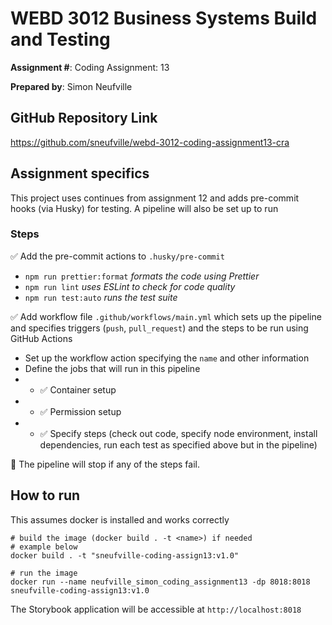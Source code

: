 # WEBD 3012 Business Systems Build and Testing
__Assignment #__: Coding Assignment: 13

__Prepared by__: Simon Neufville

## GitHub Repository Link
https://github.com/sneufville/webd-3012-coding-assignment13-cra

## Assignment specifics

This project uses continues from assignment 12 and adds pre-commit hooks (via Husky) for testing. A pipeline will also be set up to run

### Steps
✅ Add the pre-commit actions to `.husky/pre-commit`
* `npm run prettier:format` _formats the code using Prettier_
* `npm run lint` _uses ESLint to check for code quality_
* `npm run test:auto` _runs the test suite_

✅ Add workflow file `.github/workflows/main.yml` which sets up the pipeline and specifies triggers (`push`, `pull_request`) and the steps to be run using GitHub Actions
* Set up the workflow action specifying the `name` and other information
* Define the jobs that will run in this pipeline
* * ✅ Container setup
* * ✅ Permission setup
* * ✅ Specify steps (check out code, specify node environment, install dependencies, run each test as specified above but in the pipeline)

🛑 The pipeline will stop if any of the steps fail.

## How to run

This assumes docker is installed and works correctly

```shell
# build the image (docker build . -t <name>) if needed
# example below
docker build . -t "sneufville-coding-assign13:v1.0"
```

```shell
# run the image
docker run --name neufville_simon_coding_assignment13 -dp 8018:8018 sneufville-coding-assign13:v1.0
```

The Storybook application will be accessible at `http://localhost:8018`
